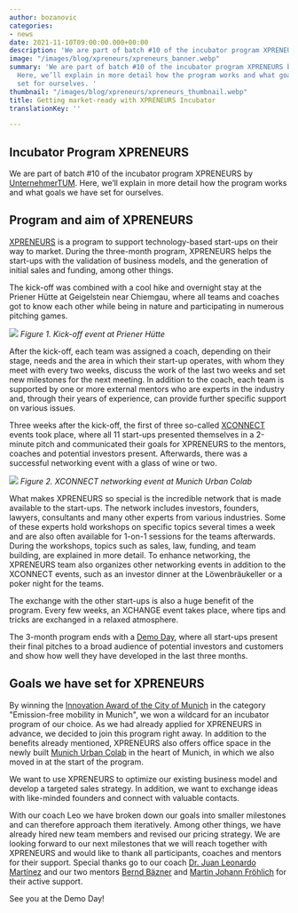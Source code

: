 ```yaml
---
author: bozanovic
categories:
- news
date: 2021-11-10T09:00:00.000+00:00
description: 'We are part of batch #10 of the incubator program XPRENEURS by UnternehmerTUM.'
image: "/images/blog/xpreneurs/xpreneurs_banner.webp"
summary: 'We are part of batch #10 of the incubator program XPRENEURS by UnternehmerTUM.
  Here, we’ll explain in more detail how the program works and what goals we have
  set for ourselves. '
thumbnail: "/images/blog/xpreneurs/xpreneurs_thumbnail.webp"
title: Getting market-ready with XPRENEURS Incubator
translationKey: ''

---
```

## Incubator Program XPRENEURS

We are part of batch #10 of the incubator program XPRENEURS by [UnternehmerTUM](https://www.unternehmertum.de/). Here, we’ll explain in more detail how the program works and what goals we have set for ourselves.

## Program and aim of XPRENEURS

[XPRENEURS](https://xpreneurs.io/) is a program to support technology-based start-ups on their way to market. During the three-month program, XPRENEURS helps the start-ups with the validation of business models, and the generation of initial sales and funding, among other things.

The kick-off was combined with a cool hike and overnight stay at the Priener Hütte at Geigelstein near Chiemgau, where all teams and coaches got to know each other while being in nature and participating in numerous pitching games.

![](/images/blog/xpreneurs/xpreneurs_hike.webp)
_Figure 1. Kick-off event at Priener Hütte_

After the kick-off, each team was assigned a coach, depending on their stage, needs and the area in which their start-up operates, with whom they meet with every two weeks, discuss the work of the last two weeks and set new milestones for the next meeting. In addition to the coach, each team is supported by one or more external mentors who are experts in the industry and, through their years of experience, can provide further specific support on various issues.

Three weeks after the kick-off, the first of three so-called [XCONNECT](https://www.linkedin.com/feed/update/urn:li:activity:6859750499831320576/) events took place, where all 11 start-ups presented themselves in a 2-minute pitch and communicated their goals for XPRENEURS to the mentors, coaches and potential investors present. Afterwards, there was a successful networking event with a glass of wine or two.

![](/images/blog/xpreneurs/xconnect.webp)
_Figure 2. XCONNECT networking event at Munich Urban Colab_

What makes XPRENEURS so special is the incredible network that is made available to the start-ups. The network includes investors, founders, lawyers, consultants and many other experts from various industries. Some of these experts hold workshops on specific topics several times a week and are also often available for 1-on-1 sessions for the teams afterwards. During the workshops, topics such as sales, law, funding, and team building, are explained in more detail. To enhance networking, the XPRENEURS team also organizes other networking events in addition to the XCONNECT events, such as an investor dinner at the Löwenbräukeller or a poker night for the teams.

The exchange with the other start-ups is also a huge benefit of the program. Every few weeks, an XCHANGE event takes place, where tips and tricks are exchanged in a relaxed atmosphere.

The 3-month program ends with a [Demo Day](https://www.unternehmertum.de/events/ultimate-demo-day), where all start-ups present their final pitches to a broad audience of potential investors and customers and show how well they have developed in the last three months.

## Goals we have set for XPRENEURS

By winning the [Innovation Award of the City of Munich](https://plan4better.de/posts/2021-08-06-innovationswettbewerb-der-stadt-munchen/) in the category "Emission-free mobility in Munich", we won a wildcard for an incubator program of our choice. As we had already applied for XPRENEURS in advance, we decided to join this program right away. In addition to the benefits already mentioned, XPRENEURS also offers office space in the newly built [Munich Urban Colab](https://www.munich-urban-colab.de/) in the heart of Munich, in which we also moved in at the start of the program.

We want to use XPRENEURS to optimize our existing business model and develop a targeted sales strategy. In addition, we want to exchange ideas with like-minded founders and connect with valuable contacts.

With our coach Leo we have broken down our goals into smaller milestones and can therefore approach them iteratively. Among other things, we have already hired new team members and revised our pricing strategy. We are looking forward to our next milestones that we will reach together with XPRENEURS and would like to thank all participants, coaches and mentors for their support. Special thanks go to our coach [Dr. Juan Leonardo Martínez](https://www.linkedin.com/in/juanleonardo/) and our two mentors [Bernd Bäzner](https://www.linkedin.com/in/bernd-baezner-34a78/) and [Martin Johann Fröhlich](https://www.linkedin.com/in/martin-johann-fröhlich-68543599/) for their active support. 

See you at the Demo Day!